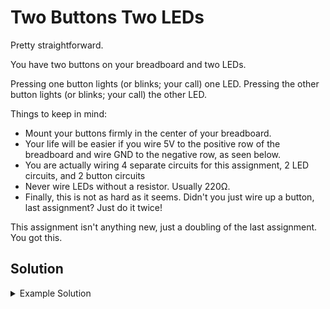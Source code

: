 # Two Buttons Two LEDs

Pretty straightforward.

You have two buttons on your breadboard and two LEDs.

Pressing one button lights (or blinks; your call) one LED.  Pressing the other button lights (or blinks; your call) the other LED.

Things to keep in mind:

- Mount your buttons firmly in the center of your breadboard.
- Your life will be easier if you wire 5V to the positive row of the breadboard and wire GND to the negative row, as seen below.
- You are actually wiring 4 separate circuits for this assignment, 2 LED circuits, and 2 button circuits
- Never wire LEDs without a resistor. Usually 220Ω.
- Finally, this is not as hard as it seems. Didn't you just wire up a button, last assignment? Just do it twice!

This assignment isn't anything new, just a doubling of the last assignment. You got this.

## Solution

<details><summary>Example Solution</summary>
<p>

```python
import time
import digitalio
import board

led = digitalio.DigitalInOut(board.D13)
led.direction = digitalio.Direction.OUTPUT

button = digitalio.DigitalInOut(board.D5)
button.direction = digitalio.Direction.INPUT
button.pull = digitalio.Pull.DOWN

led2 = digitalio.DigitalInOut(board.D12)
led2.direction = digitalio.Direction.OUTPUT

button2 = digitalio.DigitalInOut(board.D4)
button2.direction = digitalio.Direction.INPUT
button2.pull = digitalio.Pull.DOWN


while True:
    if button.value:  # button is pushed
        led.value = True
    else:
        led.value = False

    if button2.value:  # button is pushed
        led2.value = True
    else:
        led2.value = False

    time.sleep(0.01)
```

</p>
</details>
